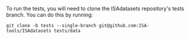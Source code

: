 To run the tests, you will need to clone the ISAdatasets repository's tests branch. You can do this by running:

```
git clone -b tests --single-branch git@github.com:ISA-tools/ISAdatasets tests/data
```